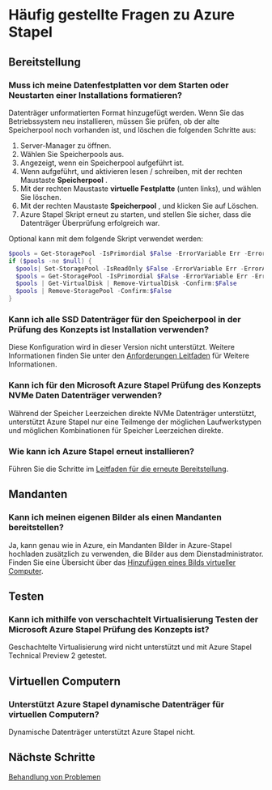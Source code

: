 <properties
    pageTitle="Häufig gestellte Fragen zu Azure Stapel | Microsoft Azure"
    description="Azure Stapel gestellte häufig Fragen."
    services="azure-stack"
    documentationCenter=""
    authors="HeathL17"
    manager="byronr"
    editor=""/>

<tags
    ms.service="azure-stack"
    ms.workload="na"
    ms.tgt_pltfrm="na"
    ms.devlang="na"
    ms.topic="article"
    ms.date="10/13/2016"
    ms.author="helaw"/>

# <a name="frequently-asked-questions-for-azure-stack"></a>Häufig gestellte Fragen zu Azure Stapel

## <a name="deployment"></a>Bereitstellung

### <a name="do-i-need-to-format-my-data-disks-before-starting-or-restarting-an-installation"></a>Muss ich meine Datenfestplatten vor dem Starten oder Neustarten einer Installations formatieren?

Datenträger unformatierten Format hinzugefügt werden. Wenn Sie das Betriebssystem neu installieren, müssen Sie prüfen, ob der alte Speicherpool noch vorhanden ist, und löschen die folgenden Schritte aus:

1. Server-Manager zu öffnen.
2. Wählen Sie Speicherpools aus.
3. Angezeigt, wenn ein Speicherpool aufgeführt ist.
4. Wenn aufgeführt, und aktivieren lesen / schreiben, mit der rechten Maustaste **Speicherpool** .
5. Mit der rechten Maustaste **virtuelle Festplatte** (unten links), und wählen Sie löschen.
6. Mit der rechten Maustaste **Speicherpool** , und klicken Sie auf Löschen.
7. Azure Stapel Skript erneut zu starten, und stellen Sie sicher, dass die Datenträger Überprüfung erfolgreich war.

Optional kann mit dem folgende Skript verwendet werden:

```PowerShell
$pools = Get-StoragePool -IsPrimordial $False -ErrorVariable Err -ErrorAction SilentlyContinue
if ($pools -ne $null) {
  $pools| Set-StoragePool -IsReadOnly $False -ErrorVariable Err -ErrorAction SilentlyContinue
  $pools = Get-StoragePool -IsPrimordial $False -ErrorVariable Err -ErrorAction SilentlyContinue
  $pools | Get-VirtualDisk | Remove-VirtualDisk -Confirm:$False
  $pools | Remove-StoragePool -Confirm:$False
}
```

### <a name="can-i-use-all-ssd-disks-for-the-storage-pool-in-the-poc-installation"></a>Kann ich alle SSD Datenträger für den Speicherpool in der Prüfung des Konzepts ist Installation verwenden?

Diese Konfiguration wird in dieser Version nicht unterstützt.  Weitere Informationen finden Sie unter den [Anforderungen Leitfaden](azure-stack-deploy.md) für Weitere Informationen.

### <a name="can-i-use-nvme-data-disks-for-the-microsoft-azure-stack-poc"></a>Kann ich für den Microsoft Azure Stapel Prüfung des Konzepts NVMe Daten Datenträger verwenden?

Während der Speicher Leerzeichen direkte NVMe Datenträger unterstützt, unterstützt Azure Stapel nur eine Teilmenge der möglichen Laufwerkstypen und möglichen Kombinationen für Speicher Leerzeichen direkte. 

### <a name="how-can-i-reinstall-azure-stack"></a>Wie kann ich Azure Stapel erneut installieren?
Führen Sie die Schritte im [Leitfaden für die erneute Bereitstellung](azure-stack-redeploy.md).  

## <a name="tenant"></a>Mandanten

### <a name="can-i-deploy-my-own-images-as-a-tenant"></a>Kann ich meinen eigenen Bilder als einen Mandanten bereitstellen?

Ja, kann genau wie in Azure, ein Mandanten Bilder in Azure-Stapel hochladen zusätzlich zu verwenden, die Bilder aus dem Dienstadministrator. Finden Sie eine Übersicht über das [Hinzufügen eines Bilds virtueller Computer](azure-stack-add-vm-image.md). 

## <a name="testing"></a>Testen

### <a name="can-i-use-nested-virtualization-to-test-the-microsoft-azure-stack-poc"></a>Kann ich mithilfe von verschachtelt Virtualisierung Testen der Microsoft Azure Stapel Prüfung des Konzepts ist?

Geschachtelte Virtualisierung wird nicht unterstützt und mit Azure Stapel Technical Preview 2 getestet.

## <a name="virtual-machines"></a>Virtuellen Computern

### <a name="does-azure-stack-support-dynamic-disks-for-virtual-machines"></a>Unterstützt Azure Stapel dynamische Datenträger für virtuellen Computern?

Dynamische Datenträger unterstützt Azure Stapel nicht.

## <a name="next-steps"></a>Nächste Schritte

[Behandlung von Problemen](azure-stack-troubleshooting.md)
